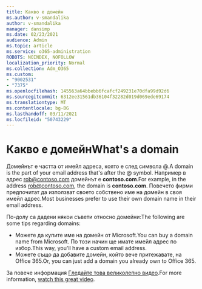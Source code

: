 ```yaml
---
title: Какво е домейн
ms.author: v-smandalika
author: v-smandalika
manager: dansimp
ms.date: 02/23/2021
audience: Admin
ms.topic: article
ms.service: o365-administration
ROBOTS: NOINDEX, NOFOLLOW
localization_priority: Normal
ms.collection: Adm_O365
ms.custom:
- "9002531"
- "7375"
ms.openlocfilehash: 145563a64bbebb6fcafcf249231e70dfa99d92d6
ms.sourcegitcommit: 6312ee31561db36104f32282d019d069ede69174
ms.translationtype: MT
ms.contentlocale: bg-BG
ms.lasthandoff: 03/11/2021
ms.locfileid: "50743229"
---
```

# <a name="whats-a-domain"></a><span data-ttu-id="fb985-102">Какво е домейн</span><span class="sxs-lookup"><span data-stu-id="fb985-102">What's a domain</span></span>

<span data-ttu-id="fb985-103">Домейнът е частта от имейл адреса, която е след символа @.</span><span class="sxs-lookup"><span data-stu-id="fb985-103">A domain is the part of your email address that's after the @ symbol.</span></span> <span data-ttu-id="fb985-104">Например в адрес rob@contoso.com домейнът е **contoso.com**.</span><span class="sxs-lookup"><span data-stu-id="fb985-104">For example, in the address rob@contoso.com, the domain is **contoso.com**.</span></span> <span data-ttu-id="fb985-105">Повечето фирми предпочитат да използват своето собствено име на домейн в своя имейл адрес.</span><span class="sxs-lookup"><span data-stu-id="fb985-105">Most businesses prefer to use their own domain name in their email address.</span></span>

<span data-ttu-id="fb985-106">По-долу са дадени някои съвети относно домейни:</span><span class="sxs-lookup"><span data-stu-id="fb985-106">The following are some tips regarding domains:</span></span>

- <span data-ttu-id="fb985-107">Можете да купите име на домейн от Microsoft.</span><span class="sxs-lookup"><span data-stu-id="fb985-107">You can buy a domain name from Microsoft.</span></span> <span data-ttu-id="fb985-108">По този начин ще имате имейл адрес по избор.</span><span class="sxs-lookup"><span data-stu-id="fb985-108">This way, you'll have a custom email address.</span></span>
- <span data-ttu-id="fb985-109">Можете също да добавите домейн, който вече притежавате, на Office 365.</span><span class="sxs-lookup"><span data-stu-id="fb985-109">Or, you can just add a domain you already own to Office 365.</span></span>

<span data-ttu-id="fb985-110">За повече информация [Гледайте това великолепно видео](https://www.youtube.com/watch).</span><span class="sxs-lookup"><span data-stu-id="fb985-110">For more information, [watch this great video](https://www.youtube.com/watch).</span></span>